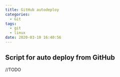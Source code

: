 ```yaml
---
title: GitHub autodeploy
categories:
  - Git
tags:
  - git
  - linux
date: 2020-03-10 16:40:56
---
```


## Script for auto deploy from GitHub

//TODO